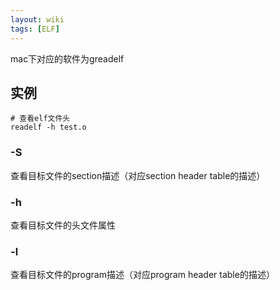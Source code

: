 ```yaml
---
layout: wiki
tags: [ELF]
---
```


mac下对应的软件为greadelf

## 实例

```
# 查看elf文件头
readelf -h test.o
```

### -S

查看目标文件的section描述（对应section header table的描述）

### -h

查看目标文件的头文件属性

### -l

查看目标文件的program描述（对应program header table的描述）